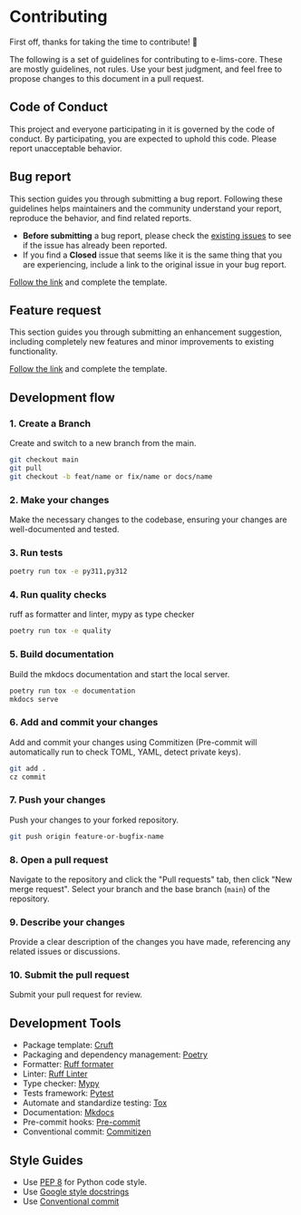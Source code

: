 # Contributing

First off, thanks for taking the time to contribute! 🎉

The following is a set of guidelines for contributing to e-lims-core. These are mostly guidelines, not rules. Use your best judgment, and feel free to propose changes to this document in a pull request.

## Code of Conduct

This project and everyone participating in it is governed by the code of conduct. By participating, you are expected to uphold this code. Please report unacceptable behavior.

## Bug report

This section guides you through submitting a bug report. Following these guidelines helps maintainers and the community understand your report, reproduce the behavior, and find related reports.

- **Before submitting** a bug report, please check the [existing issues](https://github.com/FabienMeyer/e-lims-core/issues) to see if the issue has already been reported.
- If you find a **Closed** issue that seems like it is the same thing that you are experiencing, include a link to the original issue in your bug report.

[Follow the link](https://github.com/FabienMeyer/e-lims-core/issues/new?assignees=&labels=bug&projects=&template=bug_report.md&title=%5BBUG%5D+) and complete the template.

## Feature request

This section guides you through submitting an enhancement suggestion, including completely new features and minor improvements to existing functionality.

[Follow the link](https://github.com/FabienMeyer/e-lims-core/issues/new?assignees=&labels=bug&projects=&template=bug_report.md&title=%5BBUG%5D+) and complete the template.

## Development flow

### 1. Create a Branch
Create and switch to a new branch from the main.

``` bash
git checkout main
git pull
git checkout -b feat/name or fix/name or docs/name
```

### 2. Make your changes
Make the necessary changes to the codebase, ensuring your
   changes are well-documented and tested.

### 3. Run tests
``` bash
poetry run tox -e py311,py312
```

### 4. Run quality checks
ruff as formatter and linter, mypy as type checker

``` bash
poetry run tox -e quality
```

### 5. Build documentation
Build the mkdocs documentation and start the local server.

``` bash
poetry run tox -e documentation
mkdocs serve
```

### 6. Add and commit your changes
Add and commit your changes using Commitizen (Pre-commit will automatically run to check TOML, YAML, detect private keys).

``` bash
git add .
cz commit
```

### 7. Push your changes
Push your changes to your forked repository.

``` bash
git push origin feature-or-bugfix-name
```

### 8. Open a pull request
Navigate to the repository and click the "Pull requests" tab, then click "New merge request". Select your branch and the base branch (`main`) of the repository.

### 9. Describe your changes
Provide a clear description of the changes you have made, referencing any related issues or discussions.

### 10. Submit the pull request
Submit your pull request for review.

## Development Tools 

- Package template: [Cruft](https://cruft.github.io/cruft/)
- Packaging and dependency management: [Poetry](https://python-poetry.org/)
- Formatter: [Ruff formater](https://docs.astral.sh/ruff/formatter/)
- Linter: [Ruff Linter](https://docs.astral.sh/ruff/linter/)
- Type checker: [Mypy](https://mypy.readthedocs.io/en/stable/#)
- Tests framework: [Pytest](https://docs.pytest.org/en/stable/)
- Automate and standardize testing: [Tox](http://testrun.org/tox/)
- Documentation: [Mkdocs](https://www.mkdocs.org/)
- Pre-commit hooks: [Pre-commit](https://pre-commit.com/)
- Conventional commit: [Commitizen](https://github.com/commitizen-tools/commitizen)

## Style Guides

- Use [PEP 8](https://pep8.org/) for Python code style.
- Use [Google style docstrings](https://google.github.io/styleguide/pyguide.html#38-comments-and-docstrings)
- Use [Conventional commit](https://www.conventionalcommits.org/en/v1.0.0/)
